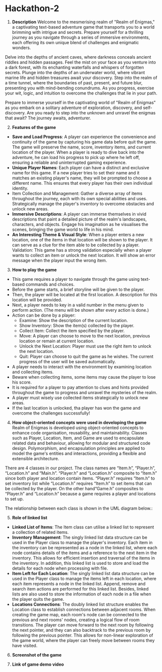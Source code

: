 # Hackathon-2
1. **Description**
Welcome to the mesmerising realm of "Realm of Enigmas," a captivating text-based adventure game that transports you to a world brimming with intrigue and secrets. Prepare yourself for a thrilling journey as you navigate through a series of immersive environments, each offering its own unique blend of challenges and enigmatic wonders.

Delve into the depths of ancient caves, where darkness conceals ancient riddles and hidden passages. Feel the mist on your face as you venture into a dark forest, with its enchanting waterfalls and whispers of forgotten secrets. Plunge into the depths of an underwater world, where vibrant marine life and hidden treasures await your discovery. Step into the realm of a time tunnel, where the boundaries of past, present, and future blur, presenting you with mind-bending conundrums. As you progress, exercise your wit, logic, and intuition to overcome the challenges that lie in your path.

Prepare to immerse yourself in the captivating world of "Realm of Enigmas" as you embark on a solitary adventure of exploration, discovery, and self-discovery. Are you ready to step into the unknown and unravel the enigmas that await? The journey awaits, adventurer.


2. **Features of the game**
- **Save and Load Progress**: A player can experience the convenience and continuity of the game by capturing his game data before quit the game. The game will preserve the name, score, inventory items, and current location of the player. When a player is ready to dive back into the adventure, he can load his progress to pick up where he left off, ensuring a reliable and uninterrupted gaming experience.
- **Unique Player Names**: Each player can have a distinct and exclusive name for this game. If a new player tries to set their name and it matches an existing player's name, they will be prompted to choose a different name. This ensures that every player has their own individual identity.
- Item Collection and Management: Gather a diverse array of items throughout the journey, each with its own special abilities and uses. Strategically manage the player's inventory to overcome obstacles and unlock new areas.
- **Immersive Descriptions**: A player can immerse themselves in vivid descriptions that paint a detailed picture of the realm's landscapes, characters, and objects. Engage his imagination as he visualises the scenes, bringing the game world to life in his mind.
- **An Interesting Theme & Visual Style**: When a player enters a new location, one of the items in that location will be shown to the player.  It can serve as a clue for the item able to be collected by a player. 
Validation: This game has a strong validation especially when a player wants to collect an item or unlock the next location. It will show an error message when the player input the wrong item.


3. **How to play the game**
- This game requires a player to navigate through the game using text-based commands and choices.
- Before the game starts, a brief storyline will be given to the player.
- Then, the player will be located at the first location. A description for this location will be provided.
- Next, a player needs to key in a valid number in the menu given to perform action. (The menu will be shown after every action is done.)
- Action can be done by a player:
   - Examine: Show the description of the current location.
   - Show Inventory: Show the item(s) collected by the player.
   - Collect Item: Collect the item specified by the player.
   - Move: A player can choose to move to the next location, previous location or remain at current location.
   - Unlock the Next Location: Player must use the right item to unlock the next location.
   - Quit: Player can choose to quit the game as he wishes. The current progress of the user will be saved automatically.
- A player needs to interact with the environment by examining location and collecting items.
- Beware when collecting items, some items may cause the player to lose his score.
- It is required for a player to pay attention to clues and hints provided throughout the game to progress and unravel the mysteries of the realm.
- A player must wisely use collected items strategically to unlock new areas.
- If the last location is unlocked, tha player has won the game and overcome the challenges successfully!


4. **How object-oriented concepts were used in developing the game**
Realm of Enigmas is developed using object-oriented concepts to enhance code organisation, reusability, and maintainability. Classes such as Player, Location, Item, and Game are used to encapsulate related data and behaviour, allowing for modular and structured code design. Polymorphism, and encapsulation principles are applied to model the game's entities and interactions, providing a flexible and extensible architecture. 

There are 4 classes in our project. The class names are “Item.h”, “Player.h”, “Location.h” and “Main.h”. “Player.h” and “Location.h” composite to “Item.h” since both player and location contain items. “Player.h” requires “Item.h” to set inventory list while “Location.h” requires “Item.h” to set items that can be collected by the player. On the other hand“Game.h” composites to “Player.h” and “Location.h” because a game requires a player and locations to set up.

The relationship between each class is shown in the UML diagram below.:

5. **Role of linked list**
- **Linked List of Items**: The Item class can utilise a linked list to represent a collection of related items.
- **Inventory Management**: The singly linked list data structure can be used in the Player class to manage the player's inventory. Each item in the inventory can be represented as a node in the linked list, where each node contains details of the items and a reference to the next item in the inventory. This allows for efficient insertion and traversal of the items in the inventory. In addition, this linked list is used to store and load the details for each node when processing with file.
- **Item Left for Each Location**:  The singly linked list data structure can be used in the Player class to manage the items left in each location, where each item represents a node in the linked list. Append, remove and search item actions are performed for this linked list. Besides, linked lists are also used to store the information of each node in a file when the player quits the game.
- **Locations Connections**: The doubly linked list structure enables the Location class to establish connections between adjacent rooms. When creating the game map, each room's node can be connected to the previous and next rooms' nodes, creating a logical flow of room transitions. The player can move forward to the next room by following the next pointer, and they can also backtrack to the previous room by following the previous pointer. This allows for non-linear exploration of the game world, where the player can freely move between rooms they have visited.


6. **Screenshot of the game**


7. **Link of game demo video**

